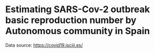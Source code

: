 # Estimating SARS-Cov-2 outbreak basic reproduction number by Autonomous community in Spain

Data source: https://covid19.isciii.es/